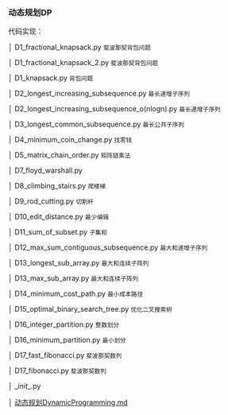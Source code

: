 ### 动态规划DP

代码实现：

│  D1_fractional_knapsack.py `斐波那契背包问题`

│  D1_fractional_knapsack_2.py `斐波那契背包问题`

│  D1_knapsack.py `背包问题`

│  D2_longest_increasing_subsequence.py `最长递增子序列`

│  D2_longest_increasing_subsequence_o(nlogn).py `最长递增子序列`

│  D3_longest_common_subsequence.py `最长公共子序列`

│  D4_minimum_coin_change.py `找零钱`

│  D5_matrix_chain_order.py `矩阵链乘法`

│  D7_floyd_warshall.py 

│  D8_climbing_stairs.py `爬楼梯`

│  D9_rod_cutting.py `切割杆`

│  D10_edit_distance.py `最少编辑`

│  D11_sum_of_subset.py `子集和`

│  D12_max_sum_contiguous_subsequence.py `最大和递增子序列`

│  D13_longest_sub_array.py `最大和连续子阵列`

│  D13_max_sub_array.py `最大和连续子阵列`

│  D14_minimum_cost_path.py `最小成本路径`

│  D15_optimal_binary_search_tree.py `优化二叉搜索树`

│  D16_integer_partition.py `整数划分`

│  D16_minimum_partition.py `最小划分`

│  D17_fast_fibonacci.py `斐波那契数列`

│  D17_fibonacci.py `斐波那契数列`

│  \__init__.py

│  [动态规划DynamicProgramming.md](./动态规划DynamicProgramming.md)



